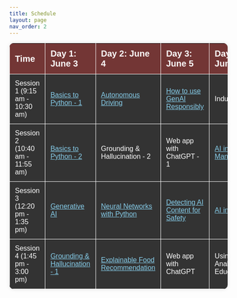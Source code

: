 ```yaml
---
title: Schedule
layout: page
nav_order: 2
---
```


<style>
    /* Styling for the table */
    table {
        width: 100%;
        border-collapse: collapse;
        border-radius: 10px; /* Rounded corners */
        overflow: hidden; /* Ensure rounded corners appear properly */
        box-shadow: 0 0 10px rgba(0, 0, 0, 0.1); /* Drop shadow for a raised effect */
        font-family: Arial, sans-serif;
        background-color: #333; /* Dark gray background */
        color: white; /* White text */
    }

    a:link {
        color: #87CEEB; /* Original link color */
    }

    a:visited {
        color: pink; /* Original visited link color */
    }

    th, td {
        padding: 12px;
        text-align: left;
        border-right: 1px solid white; /* Vertical lines between columns */
    }

    th:first-child,
    td:first-child {
        border-left: 1px solid white; /* Vertical line at the beginning */
    }

    th {
        background-color: #733635; /* Darker gray background for headers */
    }

    tbody tr:hover {
        background-color: #444; /* Slightly lighter gray background on hover */
    }

    /* Set widths for each column */
    th:nth-child(1),
    td:nth-child(1) {
        width: 14%;
    }

    th:nth-child(2),
    td:nth-child(2),
    th:nth-child(3),
    td:nth-child(3),
    th:nth-child(4),
    td:nth-child(4),
    th:nth-child(5),
    td:nth-child(5),
    th:nth-child(6),
    td:nth-child(6) {
        width: 18%;
    }

    thead {
        font-size: 20px;
    }

    tr {
        border-bottom: 1px solid white;
    }

    /* Responsive design for smaller screens */
    @media screen and (max-width: 600px) {
        th, td {
            padding: 8px;
        }
    }
</style>

<div>
    <table>
        <thead>
            <tr>
                <th>Time</th>
                <th>Day 1: June 3</th>
                <th>Day 2: June 4</th>
                <th>Day 3: June 5</th>
                <th>Day 4: June 6</th>
                <th>Day 5: June 7</th>
            </tr>
        </thead>
        <tbody>
            <tr>
                <td>Session 1 (9:15 am - 10:30 am)</td>
                <td><a href="http://tiny.cc/python-basics">Basics to Python - 1</a></td>
                <td><a href="https://drive.google.com/file/d/1oy7Fj0hY0M3PMDHctTiKYIhNSZ0zwRVz/view?usp=sharing">Autonomous Driving</a></td>
                <td><a href="https://docs.google.com/presentation/d/1f3btoVbry7jw5i1cHd9MCcaJM5wIGrRx43tqozDlaLk/edit?usp=sharing">How to use GenAI Responsibly</a></td>
                <td>Industry Visit</td>
                <td>Correlation vs Causality</td>
            </tr>
            <tr>
                <td>Session 2 (10:40 am - 11:55 am)</td>
                <td><a href="https://colab.research.google.com/drive/1ZvQwnJQAH5MKB4-o91H2c6s-K4xcJqfk?usp=sharing">Basics to Python - 2</a></td>
                <td>Grounding & Hallucination - 2</td>
                <td>Web app with ChatGPT - 1</td>
                <td><a href="https://docs.google.com/presentation/d/11HsoRNKiy6FIarwJeiEXKnXFbRdiVPbky-olkKcRjYo/edit#slide=id.p">AI in Manufacturing</a></td>
                <td><a href="https://emailsc-my.sharepoint.com/:p:/r/personal/nadimuthuv_sc_edu/Documents/Day%205_Session%202_AI%20Safety.pptx?d=w9ac51ce8b29e45069847618f71215561&csf=1&web=1&e=nfFJNv">AI and Safety</a></td>
            </tr>
            <tr>
                <td>Session 3 (12:20 pm - 1:35 pm)</td>
                <td><a href="https://docs.google.com/presentation/d/1WxyWzCS4FPMch1PrNBNRfUAg0jz4xi8bp1kSQDTXQcY/edit?usp=sharing">Generative AI</a></td>
                <td><a href="https://docs.google.com/presentation/d/19uw4iJ7d0tjpk7Aj8BhELVtO_AvrMYwDS3sst4t-g2Q/edit?usp=sharing">Neural Networks with Python</a></td>
                <td><a href="https://docs.google.com/presentation/d/1yD_uDQHGfBQ8IukkubFULxn51GHKxvc9GQ_es750ilU/edit?usp=sharing">Detecting AI Content for Safety</a></td>
                <td><a href="https://drive.google.com/file/d/1eVvVuTqhVlKuo7fOPTOXiKLvkYsazchM/view?usp=sharing">AI in Gaming</a></td>
                <td>None</td>
            </tr>
            <tr>
                <td>Session 4 (1:45 pm - 3:00 pm)</td>
                <td><a href="https://www.canva.com/design/DAGGuZ0kgV8/JKhxu6e8te-WTndPtnLx6g/edit?utm_content=DAGGuZ0kgV8&utm_campaign=designshare&utm_medium=link2&utm_source=sharebutton">Grounding & Hallucination - 1</a></td>
                <td><a href="https://docs.google.com/presentation/d/12bXQ36VztMtHSwCd0V7lHy7q9cBxie8uoKIceGepvDI/edit?usp=sharing">Explainable Food Recommendation</a></td>
                <td>Web app with ChatGPT</td>
                <td>Using Analogy in Education</td>
                <td>None</td>
            </tr>
        </tbody>
    </table>
</div>


<!-- {%- assign start_epoch = site.data.schedule.start_date | date: '%s' -%}
{%- assign end_epoch = site.data.schedule.end_date | date: '%s' -%}
{%- assign seconds_in_day = 60 | times: 60 | times: 24 -%}
{%- assign start_days_epoch = start_epoch | divided_by: seconds_in_day -%}
{%- assign end_days_epoch = end_epoch | divided_by: seconds_in_day -%}
{%- assign valid_dates = "" | split: "" -%}
{%- for days_epoch in (start_days_epoch..end_days_epoch)-%}
  {%- assign date = days_epoch | times: seconds_in_day -%}
  {%- assign day_of_week = date | date: '%w' -%}
  {%- if site.data.schedule.class_days contains day_of_week -%}
    {%- assign valid_dates = valid_dates | push: date -%}
  {%- endif -%}
{%- endfor -%}

{%- comment -%}
  - Manually add any extra days we need to appear on the schedule.
  - Use extra_days in schedule.yml to control this.
{%- endcomment -%}
{%- for item in site.data.schedule.extra_days -%}
  {%- assign extra_day_epoch = item.date | date: '%s' | plus: 0 -%}
  {%- assign valid_dates = valid_dates | push: extra_day_epoch -%}
{%- endfor -%}

{%- comment -%}
  Sort days and group into weeks.
  sorted_dates is an array, where each element is a hash with three fields:
    - "name" is the week number (between 1 and 52)
    - "items" is an array of days we'll display in that week (in Unix time)
    - "size" is the number of days we'll display in that week
{%- endcomment -%}
{%- assign sorted_dates = valid_dates | sort | group_by_exp: "it", "it | date: '%U'" -%}

<div>
  <table>
    {%- comment -%}
      - Table header.
      - Use schedule.yml to change table widths.
    {%- endcomment -%}
    <thead>
      <th style="width:{{ site.data.schedule.week_width }}">Wk.</th>
      <th style="width:{{ site.data.schedule.date_width }}">Date</th>
      <th style="width:{{ site.data.schedule.lecture_width }}">Lecture<br>(<a href="{{ site.links.lecture }}">Zoom</a>)</th>
      <th style="width:{{ site.data.schedule.readings_width }}">Readings</th>
      <th style="width:{{ site.data.schedule.discussion_width }}">Discussion<br></th>
      <th style="width:{{ site.data.schedule.lab_width }}">Lab</th>
      <th style="width:{{ site.data.schedule.homework_width }}">Homework</th>
      <th style="width:{{ site.data.schedule.project_width }}">Project</th>
    </thead>

    {%- comment -%}
      Table body.
      - Fill in assignment names/links in lecture.yml, readings.yml,
        discussion.yml, lab.yml, and project.yml, not here.
      - In this code, we have five categories: lecture, discussion, readings,
        lab, and project. The code for rendering each column here
        is identical; the code for filling in the content of each column
        can be found in lecture.html, readings.html, discussion.html,
        lab.html, and project.html.
      - For each category/column, we keep track of three counters, which
        are described below.
    {%- endcomment -%}
    <tbody>

    {%- comment -%}
      - Initialize the index counters.
      - This indicates the next element in the yml array to be rendered.
      - You should not need to change or care about these.
    {%- endcomment -%}
    {%- assign survey_index = 0 -%}
    {%- assign lecture_index = 0 -%}
    {%- assign readings_index = 0 -%}
    {%- assign discussion_index = 0 -%}
    {%- assign lab_index = 0 -%}
    {%- assign homework_index = 0 -%}
    {%- assign project_index = 0 -%}

    {%- comment -%}
      - Initialize the rowspan counters.
      - For multi-row boxes (e.g. projects that span several weeks), we need to keep
        track of how many rows we need to skip before rendering another box.
      - You should not need to change or care about these.
    {%- endcomment -%}
    {%- assign lecture_rowspan = 0 -%}
    {%- assign readings_rowspan = 0 -%}
    {%- assign discussion_rowspan = 0 -%}
    {%- assign lab_rowspan = 0 -%}
    {%- assign homework_rowspan = 0 -%}
    {%- assign project_rowspan = 0 -%}

    {%- comment -%}
      - Initialize the number counters.
      - Each category/column contains a numbered list, and we automatically
        count upwards in this code. (For example, the lecture numbers are
        automatically generated in this code.)
      - Because not all elements in the yml array need to be numbered
        (e.g. "no lecture" days shouldn't add to the lecture number),
        the number ends up being different from the index counter above.
      - You can adjust the starting number (e.g. should we start at HW0 or
        HW1?) by editing the starting_number config variables in schedule.yml.
    {%- endcomment -%}
    {%- assign lecture_number = site.data.schedule.starting_lecture_number -%}
    {%- assign readings_number = site.data.schedule.starting_readings_number -%}
    {%- assign discussion_number = site.data.schedule.starting_discussion_number -%}
    {%- assign lab_number = site.data.schedule.starting_lab_number -%}
    {%- assign homework_number = site.data.schedule.starting_homework_number -%}
    {%- assign project_number = site.data.schedule.starting_project_number -%}

    {%- comment -%}
      - These are the default rowspans we assume if you don't provide one in
        the yml file.
      - See schedule.yml for more information on what these are, and to modify them.
    {%- endcomment -%}
    {%- assign default_lecture_rowspan = site.data.schedule.default_lecture_rowspan -%}
    {%- assign default_readings_rowspan = site.data.schedule.default_readings_rowspan -%}
    {%- assign default_discussion_rowspan = site.data.schedule.default_discussion_rowspan -%}
    {%- assign default_lab_rowspan = site.data.schedule.default_lab_rowspan -%}
    {%- assign default_homework_rowspan = site.data.schedule.default_homework_rowspan -%}
    {%- assign default_project_rowspan = site.data.schedule.default_project_rowspan -%}

    {%- for week in sorted_dates -%}

      {%- comment -%}
        - Since our for loop is iterating through weeks, we'll use the for
          loop's index to figure out which week we're in.
        - In Jekyll, forloop.index0 starts counting at 0, and forloop.index
          starts counting at 1. We use forloop.index0 if we want to count
          starting with Week 0, and forloop.index if we want to count starting
          with Week 1.
        - You can adjust whether the first week of class is Week 0 or Week 1
          by editing starting_week_number in schedule.yml.
      {%- endcomment -%}
      {%- if site.data.schedule.starting_week_number == '0' -%}
        {%- assign week_number = forloop.index0 -%}
      {%- else -%}
        {%- assign week_number = forloop.index -%}
      {%- endif -%}


      {%- comment -%}
        - This is how we get alternating colors per week.
        - This code is tied to the loop iterating through weeks, so we can
          currently only support alternating colors per week.
        - To change the shading color, edit td.is-even in _sass/custom/custom.scss.
        - The first week is light-colored. If you absolutely must make the first
          week shaded, change forloop.index to forloop.index0 just below this line.
      {%- endcomment -%}
      {%- assign is_even_mod = forloop.index | modulo:2 -%}
      {%- if is_even_mod == 0 -%}
        {%- assign is_even = "is-even" -%}
      {%- else -%}
        {%- assign is_even = "" -%}
      {%- endif -%}

      {%- comment -%}
        - In a given week, iterate through all the days in that week.
      {%- endcomment -%}
      {%- for day in week.items -%}
      <tr>
        {%- comment -%}
          - Render the week number column.
          - We use forloop.first to render the week number only once per week.
          - We use the "size" field of the week hash to see how many days we're
            going to display in the week, which tells us how many rows the week
            number needs to span.
          - We use the "name" field of the week hash to give us a unique week
            number (between 1 and 52), which gives each week number box a unique
            id, and thus allows us to implement the "jump to current week"
            functionality.
        {%- endcomment -%}
        {%- if forloop.first -%}
          {%- assign survey_element = site.data.weekly_surveys.weekly_surveys[survey_index] -%}
          <td class="{{ is_even }} week" rowspan="{{ week.size }}" id="week-{{ week.name }}">
            {{ week_number }}
            {%- unless survey_element.no_survey -%}
              <br>
              {%- if survey_element.link != nil -%}
                <a href="{{ survey_element.link }}">Survey</a>
              {%- else -%}
                <a class="disabled">Survey</a>
              {%- endif -%}
            {%- endunless -%}
          </td>
          {%- assign survey_index = survey_index | plus:1 -%}
        {%- endif -%}

        {%- comment -%}
          - Render the date column.
          - The percent formatters determine how the date is displayed.
            See this link for what percent formatters are available:
            https://shopify.github.io/liquid/filters/date/
          - The border-hack exists because Just the Docs is very dumb
            and insists on clearing borders when td:first-of-type. This affects
            the date column only, and hopefully this hack doesn't require any
            touching to keep working (it just re-adds the border back).
        {%- endcomment -%}
        <td class="{{ is_even }} border-hack">{{ day | date: '%a<br>%b %d' }}</td>

        {%- comment -%}
          - There are four chunks of code below this, for rendering the
            lecture/readings/discussion/lab/project columns. For
            simplicity, the chunks of code are identical (only swapping
            out the column names); I highly recommend not changing one
            of them individually. If you want to customize a column, you
            should be doing that in lecture.html, discussion.html,
            lab.html, or project.html.
          - In each chunk, we check if the rowspan counter has hit 0.
            If so, then it's time to render a new box.
            - Using the index counter, we access the next element in the
              yml file for rendering.
            - If the element in the yml file has a custom rowspan, we note that.
              Otherwise, we use the default rowspan.
            - Now we render a new box by using one of the _includes. We pass in:
                - element: The data from the yml file
                - number: The number counter from this code
                - rowspan: The rowspan (custom or default) from this code
                - is_even: The alternating color setting from this code
            - We reset the rowspan counter to start counting down from the new
              rowspan, so that when we hit 0, we'll render the next box.
            - We increment the index counter so that we can render the next
              element in the yml array next time.
            - If the "nonumber" field is True in the yml for this element, then
              we don't increment the number counter. (e.g. if we have a box with
              "no lecture", we don't need to increment the lecture number).
          - If the rowspan counter did not hit 0, we just decrement the rowspan
            counter and keep looping through days/weeks until it's time to render
            a new box.
        {%- endcomment -%}

        {%- comment -%}
          - Render the lecture column.
          - For simplicity, the code for each column should be kept identical (only
            swapping out the column names.
        {%- endcomment -%}
        {%- if lecture_rowspan == 0 -%}
          {%- assign lecture_element = site.data.lectures.lectures[lecture_index] -%}
          {%- if lecture_element.rowspan -%}
            {%- assign new_rowspan = lecture_element.rowspan -%}
          {%- else -%}
            {%- assign new_rowspan = default_lecture_rowspan -%}
          {%- endif -%}
          {%- include lecture.html element=lecture_element number=lecture_number rowspan=new_rowspan is_even=is_even classes=lecture_element.classes  -%}
          {%- assign lecture_rowspan = new_rowspan | plus:-1 -%}
          {%- assign lecture_index = lecture_index | plus:1 -%}
          {%- unless lecture_element.nonumber -%}
            {%- assign lecture_number = lecture_number | plus:1 -%}
          {%- endunless -%}
        {%- else -%}
          {%- assign lecture_rowspan = lecture_rowspan | plus:-1 -%}
        {%- endif -%}

        {%- comment -%}
          - Render the readings column.
          - For simplicity, the code for each column should be kept identical (only
            swapping out the column names.
          - Slightly breaking my own rule here by using lectures.yml, as keeping
            readings/lectures together feels more natural. TODO: might clean this later.
        {%- endcomment -%}
        {%- if readings_rowspan == 0 -%}
          {%- assign lecture_element = site.data.lectures.lectures[readings_index] -%}
          {%- assign readings_element = lecture_element.readings -%}
          {%- if lecture_element.rowspan -%}
            {%- assign new_rowspan = lecture_element.rowspan -%}
          {%- else -%}
            {%- assign new_rowspan = default_readings_rowspan -%}
          {%- endif -%}
          {%- include readings.html element=readings_element number=readings_number rowspan=new_rowspan is_even=is_even  -%}
          {%- assign readings_rowspan = new_rowspan | plus:-1 -%}
          {%- assign readings_index = readings_index | plus:1 -%}
          {%- unless lecture_element.nonumber -%}
            {%- assign readings_number = readings_number | plus:1 -%}
          {%- endunless -%}
        {%- else -%}
          {%- assign readings_rowspan = readings_rowspan | plus:-1 -%}
        {%- endif -%}

        {%- comment -%}
          - Render the discussion column.
          - For simplicity, the code for each column should be kept identical (only
            swapping out the column names.
        {%- endcomment -%}
        {%- if discussion_rowspan == 0 -%}
          {%- assign discussion_element = site.data.discussions.discussions[discussion_index] -%}
          {%- if discussion_element.rowspan -%}
            {%- assign new_rowspan = discussion_element.rowspan -%}
          {%- else -%}
            {%- assign new_rowspan = default_discussion_rowspan -%}
          {%- endif -%}
          {%- include discussion.html element=discussion_element number=discussion_number rowspan=new_rowspan is_even=is_even -%}
          {%- assign discussion_rowspan = new_rowspan | plus:-1 -%}
          {%- assign discussion_index = discussion_index | plus:1 -%}
          {%- unless discussion_element.nonumber -%}
            {%- assign discussion_number = discussion_number | plus:1 -%}
          {%- endunless -%}
        {%- else -%}
          {%- assign discussion_rowspan = discussion_rowspan | plus:-1 -%}
        {%- endif -%}

        {%- comment -%}
          - Render the lab column.
          - For simplicity, the code for each column should be kept identical (only
            swapping out the column names.
        {%- endcomment -%}
        {%- if lab_rowspan == 0 -%}
          {%- assign lab_element = site.data.labs.labs[lab_index] -%}
          {%- if lab_element.rowspan -%}
            {%- assign new_rowspan = lab_element.rowspan -%}
          {%- else -%}
            {%- assign new_rowspan = default_lab_rowspan -%}
          {%- endif -%}
          {%- include lab.html element=lab_element number=lab_number rowspan=new_rowspan is_even=is_even  -%}
          {%- assign lab_rowspan = new_rowspan | plus:-1 -%}
          {%- assign lab_index = lab_index | plus:1 -%}
          {%- unless lab_element.nonumber -%}
            {%- assign lab_number = lab_number | plus:1 -%}
          {%- endunless -%}
        {%- else -%}
          {%- assign lab_rowspan = lab_rowspan | plus:-1 -%}
        {%- endif -%}

        {%- comment -%}
          - Render the homework column.
          - For simplicity, the code for each column should be kept identical (only
            swapping out the column names.
        {%- endcomment -%}
        {%- if homework_rowspan == 0 -%}
          {%- assign homework_element = site.data.homeworks.homeworks[homework_index] -%}
          {%- if homework_element.rowspan -%}
            {%- assign new_rowspan = homework_element.rowspan -%}
          {%- else -%}
            {%- assign new_rowspan = default_homework_rowspan -%}
          {%- endif -%}
          {%- include homework.html element=homework_element number=homework_number rowspan=new_rowspan is_even=is_even  -%}
          {%- assign homework_rowspan = new_rowspan | plus:-1 -%}
          {%- assign homework_index = homework_index | plus:1 -%}
          {%- unless homework_element.nonumber -%}
            {%- assign homework_number = homework_number | plus:1 -%}
          {%- endunless -%}
        {%- else -%}
          {%- assign homework_rowspan = homework_rowspan | plus:-1 -%}
        {%- endif -%}

        {%- comment -%}
          - Render the project column.
          - For simplicity, the code for each column should be kept identical (only
            swapping out the column names.
        {%- endcomment -%}
        {%- if project_rowspan == 0 -%}
          {%- assign project_element = site.data.projects.projects[project_index] -%}
          {%- if project_element.rowspan -%}
            {%- assign new_rowspan = project_element.rowspan -%}
          {%- else -%}
            {%- assign new_rowspan = default_project_rowspan -%}
          {%- endif -%}
          {%- include project.html element=project_element number=project_number rowspan=new_rowspan is_even=is_even  -%}
          {%- assign project_rowspan = new_rowspan | plus:-1 -%}
          {%- assign project_index = project_index | plus:1 -%}
          {%- unless project_element.nonumber -%}
            {%- assign project_number = project_number | plus:1 -%}
          {%- endunless -%}
        {%- else -%}
          {%- assign project_rowspan = project_rowspan | plus:-1 -%}
        {%- endif -%}

      </tr>
      {%- endfor -%}
    {%- endfor -%}
    </tbody>
  </table>
</div> -->